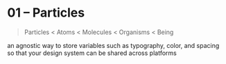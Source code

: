 # 01 – Particles

>  Particles < Atoms < Molecules < Organisms < Being

an agnostic way to store variables such as typography, color, and spacing so that your design system can be shared across platforms
